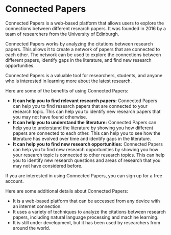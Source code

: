 # Connected Papers

Connected Papers is a web-based platform that allows users to explore the connections between different research papers. It was founded in 2016 by a team of researchers from the University of Edinburgh.

Connected Papers works by analyzing the citations between research papers. This allows it to create a network of papers that are connected to each other. The network can be used to explore the connections between different papers, identify gaps in the literature, and find new research opportunities.

Connected Papers is a valuable tool for researchers, students, and anyone who is interested in learning more about the latest research.

Here are some of the benefits of using Connected Papers:

* **It can help you to find relevant research papers:** Connected Papers can help you to find research papers that are connected to your research topic. This can help you to identify new research papers that you may not have found otherwise.
* **It can help you to understand the literature:** Connected Papers can help you to understand the literature by showing you how different papers are connected to each other. This can help you to see how the literature has evolved over time and identify gaps in the literature.
* **It can help you to find new research opportunities:** Connected Papers can help you to find new research opportunities by showing you how your research topic is connected to other research topics. This can help you to identify new research questions and areas of research that you may not have considered before.

If you are interested in using Connected Papers, you can sign up for a free account.

Here are some additional details about Connected Papers:

* It is a web-based platform that can be accessed from any device with an internet connection.
* It uses a variety of techniques to analyze the citations between research papers, including natural language processing and machine learning.
* It is still under development, but it has been used by researchers from around the world.

